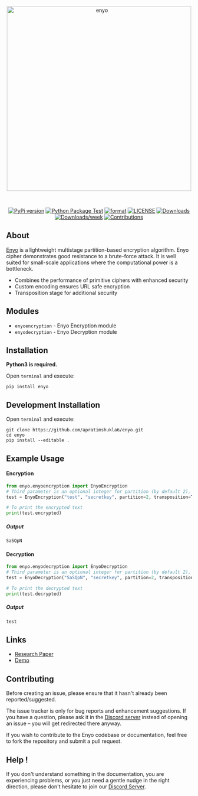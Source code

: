 <div align="center">
  <br />
  <p>
    <a href="https://pypi.org/project/enyo/"><img src="https://i.imgur.com/ZARmmn0.png" width="500" alt="enyo" /></a>
  </p>
  <br />
  <p>
    <a href="https://pypi.org/project/enyo/"><img src="https://badge.fury.io/py/enyo.svg" alt="PyPi version" /></a>
    <a href="https://github.com/apratimshukla6/enyo/actions"><img src="https://github.com/apratimshukla6/enyo/actions/workflows/python-package.yml/badge.svg" alt="Python Package Test" /></a>
    <a href="https://pypi.org/project/enyo/"><img src="https://img.shields.io/pypi/format/enyo" alt="format" /></a>
    <a href="https://github.com/apratimshukla6/enyo/blob/master/LICENSE"><img src="https://img.shields.io/github/license/apratimshukla6/enyo?color=red" alt="LICENSE" /></a>
    <a href="https://pepy.tech/project/enyo"><img src="https://pepy.tech/badge/enyo" alt="Downloads" /></a>
    <a href="https://pepy.tech/project/enyo"><img src="https://pepy.tech/badge/enyo/week" alt="Downloads/week" /></a>
    <a href="https://github.com/apratimshukla6/enyo/issues"><img src="https://camo.githubusercontent.com/f5054ffcd4245c10d3ec85ef059e07aacf787b560f83ad4aec2236364437d097/68747470733a2f2f696d672e736869656c64732e696f2f62616467652f636f6e747269627574696f6e732d77656c636f6d652d627269676874677265656e2e7376673f7374796c653d666c6174" alt="Contributions" /></a>
  </p>
</div>

## About

[Enyo](https://link.springer.com/chapter/10.1007/978-981-16-1089-9_32) is a lightweight multistage partition-based encryption algorithm. Enyo cipher demonstrates good resistance to a brute-force attack. It is well suited for small-scale applications where the computational power is a bottleneck.

- Combines the performance of primitive ciphers with enhanced security
- Custom encoding ensures URL safe encryption
- Transposition stage for additional security

## Modules

- `enyoencryption` - Enyo Encryption module
- `enyodecryption` - Enyo Decryption module

## Installation

**Python3 is required.**  

Open `terminal` and execute:
```shell
pip install enyo
```

## Development Installation
Open `terminal` and execute:
```shell
git clone https://github.com/apratimshukla6/enyo.git
cd enyo
pip install --editable .
```

## Example Usage

#### Encryption

```python
from enyo.enyoencryption import EnyoEncryption
# Third parameter is an optional integer for partition (by default 2), the fourth parameter is optional Boolean for transposition (default False)
test = EnyoEncryption("test", "secretkey", partition=2, transposition=True)

# To print the encrypted text
print(test.encrypted)
```
##### Output

```python
SaSQpN
```

#### Decryption

```python
from enyo.enyodecryption import EnyoDecryption
# Third parameter is an optional integer for partition (by default 2), the fourth parameter is optional Boolean for transposition (default False)
test = EnyoDecryption("SaSQpN", "secretkey", partition=2, transposition=True)

# To print the decrypted text
print(test.decrypted)
```

##### Output

```python
test
```

## Links

- [Research Paper](https://link.springer.com/chapter/10.1007/978-981-16-1089-9_32)
- [Demo](https://enyo.owaspvit.com)

## Contributing

Before creating an issue, please ensure that it hasn't already been reported/suggested.

The issue tracker is only for bug reports and enhancement suggestions. If you have a question, please ask it in the [Discord server](https://discord.gg/aMgWPApkyS) instead of opening an issue – you will get redirected there anyway.

If you wish to contribute to the Enyo codebase or documentation, feel free to fork the repository and submit a pull request.

## Help !

If you don't understand something in the documentation, you are experiencing problems, or you just need a gentle
nudge in the right direction, please don't hesitate to join our [Discord Server](https://discord.gg/aMgWPApkyS).
